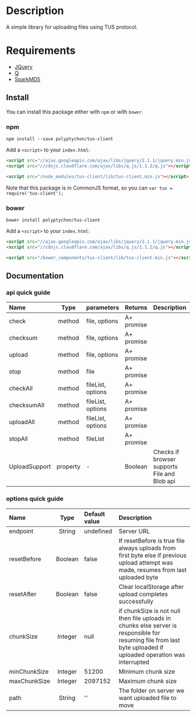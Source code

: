 # Description

A simple library for uploading files using TUS protocol.

# Requirements

- [JQuery](http://jquery.com/)
- [Q](https://github.com/kriskowal/q)
- [SparkMD5](https://github.com/satazor/SparkMD5)

## Install

You can install this package either with `npm` or with `bower`.

### npm

```shell
npm install --save polyptychon/tus-client
```

Add a `<script>` to your `index.html`:

```html
<script src="//ajax.googleapis.com/ajax/libs/jquery/2.1.1/jquery.min.js"></script>
<script src="//cdnjs.cloudflare.com/ajax/libs/q.js/1.1.2/q.js"></script>

<script src="/node_modules/tus-client/lib/tus-client.min.js"></script>
```

Note that this package is in CommonJS format, so you can `var tus = require('tus-client');`

### bower

```shell
bower install polyptychon/tus-client
```

Add a `<script>` to your `index.html`:

```html
<script src="//ajax.googleapis.com/ajax/libs/jquery/2.1.1/jquery.min.js"></script>
<script src="//cdnjs.cloudflare.com/ajax/libs/q.js/1.1.2/q.js"></script>

<script src="/bower_components/tus-client/lib/tus-client.min.js"></script>
```


## Documentation

### api quick guide

| Name          | Type     | parameters         | Returns      | Description |
| :-----------  | :---:    | :------------      | :----------  | :---------- |
| check         | method   | file, options      | A+ promise   |             |
| checksum      | method   | file, options      | A+ promise   |             |
| upload        | method   | file, options      | A+ promise   |             |
| stop          | method   | file               | A+ promise   |             |
| checkAll      | method   | fileList, options  | A+ promise   |             |
| checksumAll   | method   | fileList, options  | A+ promise   |             |
| uploadAll     | method   | fileList, options  | A+ promise   |             |
| stopAll       | method   | fileList           | A+ promise   |             |
| UploadSupport | property | -                  | Boolean      | Checks if browser supports File and Blob api |

### options quick guide

| Name          | Type     | Default value | Description |
| :-----------  | :---:    | :------------ | :---------- |
| endpoint      | String   | undefined     | Server URL  |
| resetBefore   | Boolean  | false         | If resetBefore is true file always uploads from first byte else if previous upload attempt was made, resumes from last uploaded byte |
| resetAfter    | Boolean  | false         | Clear localStorage after upload completes successfully |
| chunkSize     | Integer  | null          | if chunkSize is not null then file uploads in chunks else server is responsible for resuming file from last byte uploaded if uploaded operation was interrupted |
| minChunkSize  | Integer  | 51200         | Minimum chunk size |
| maxChunkSize  | Integer  | 2097152       | Maximum chunk size |
| path          | String   | ''            | The folder on server we want uploaded file to move |


